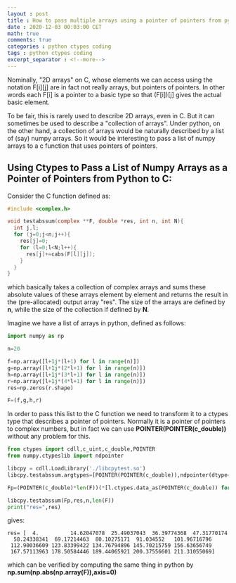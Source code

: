 ```yaml
---
layout : post
title : How to pass multiple arrays using a pointer of pointers from python to C.
date : 2020-12-03 00:03:00 CET
math: true
comments: true
categories : python ctypes coding
tags : python ctypes coding
excerpt_separator : <!--more-->
---
```


Nominally, "2D arrays" on C, whose elements we can access using the notation F[i][j] are in fact not really arrays, but pointers of pointers. In other words each F[i] is a pointer to a basic type so that (F[i])[j] gives the actual basic element.

To be fair, this is rarely used to describe 2D arrays, even in C. But it can sometimes be used to describe a "collection of arrays". Under python, on the other hand, a collection of arrays would be naturally described by a list of (say) numpy arrays. So it would be interesting to pass a list of numpy arrays to a c function that uses pointers of pointers.

<!--more-->

## Using Ctypes to Pass a List of Numpy Arrays as a Pointer of Pointers from Python to C:

Consider the C function defined as:

```c
#include <complex.h>

void testabssum(complex **F, double *res, int n, int N){
  int j,l;
  for (j=0;j<n;j++){
    res[j]=0;
    for (l=0;l<N;l++){
      res[j]+=cabs(F[l][j]);
    }
  }
}
```

which basically takes a collection of complex arrays and sums these absolute values of these arrays element by element
and returns the result in the (pre-allocated) output array "res". The size of the arrays are defined by **n**, while 
the size of the collection if defined by **N**.

Imagine we have a list of arrays in python, defined as follows:

```py
import numpy as np

n=20

f=np.array([l+1j*(l+1) for l in range(n)])
g=np.array([l+1j*(2*l+1) for l in range(n)])
h=np.array([l+1j*(3*l+1) for l in range(n)])
r=np.array([l+1j*(4*l+1) for l in range(n)])
res=np.zeros(r.shape)

F=(f,g,h,r)

```
In order to pass this list to the C function we need to transform it to a ctypes type that describes a pointer of pointers. Normally it is a pointer of pointers to complex numbers, but in fact we can use **POINTER(POINTER(c_double))** without any problem for this.

```py
from ctypes import cdll,c_uint,c_double,POINTER
from numpy.ctypeslib import ndpointer

libcpy = cdll.LoadLibrary('./libcpytest.so')
libcpy.testabssum.argtypes=[POINTER(POINTER(c_double)),ndpointer(dtype=float),c_uint,c_uint]

Fp=(POINTER(c_double)*len(F))(*[l.ctypes.data_as(POINTER(c_double)) for l in F])

libcpy.testabssum(Fp,res,n,len(F))
print("res=",res)
```

gives:

```
res= [  4.          14.62047078  25.49037043  36.39774368  47.31770174
  58.24338341  69.17214463  80.10275171  91.034552   101.96716796
 112.90036609 123.83399422 134.76794896 145.70215759 156.63656749
 167.57113963 178.50584446 189.44065921 200.37556601 211.31055069]
```

which can be verified by computing the same thing in python by **np.sum(np.abs(np.array(F)),axis=0)**

